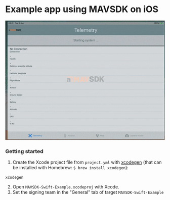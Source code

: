 # Example app using MAVSDK on iOS

![](mavsdk-swift-example.gif)

### Getting started

1. Create the Xcode project file from `project.yml` with [xcodegen](https://github.com/yonaskolb/XcodeGen) (that can be installed with Homebrew: `$ brew install xcodegen`):

```
xcodegen
```

2. Open `MAVSDK-Swift-Example.xcodeproj` with Xcode.
3. Set the signing team in the "General" tab of target `MAVSDK-Swift-Example`
